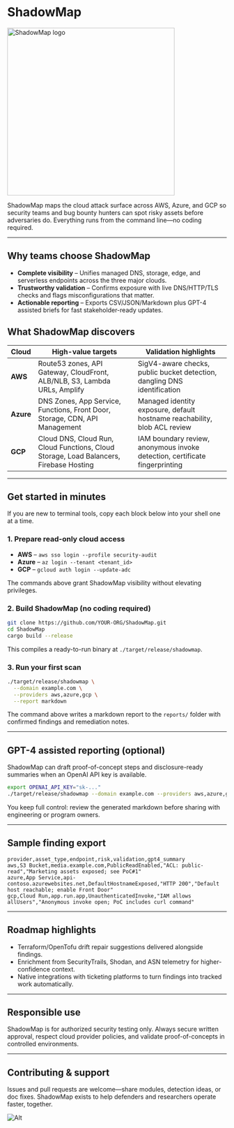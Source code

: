 # ShadowMap

<img width="384" alt="ShadowMap logo" src="https://github.com/user-attachments/assets/95d39e5e-d51c-4eb4-9053-2db1e1042410" />

ShadowMap maps the cloud attack surface across AWS, Azure, and GCP so security teams and bug bounty hunters can spot risky assets before adversaries do. Everything runs from the command line—no coding required.

---

## Why teams choose ShadowMap

- **Complete visibility** – Unifies managed DNS, storage, edge, and serverless endpoints across the three major clouds.
- **Trustworthy validation** – Confirms exposure with live DNS/HTTP/TLS checks and flags misconfigurations that matter.
- **Actionable reporting** – Exports CSV/JSON/Markdown plus GPT-4 assisted briefs for fast stakeholder-ready updates.

## What ShadowMap discovers

| Cloud | High-value targets | Validation highlights |
| --- | --- | --- |
| **AWS** | Route53 zones, API Gateway, CloudFront, ALB/NLB, S3, Lambda URLs, Amplify | SigV4-aware checks, public bucket detection, dangling DNS identification |
| **Azure** | DNS Zones, App Service, Functions, Front Door, Storage, CDN, API Management | Managed identity exposure, default hostname reachability, blob ACL review |
| **GCP** | Cloud DNS, Cloud Run, Cloud Functions, Cloud Storage, Load Balancers, Firebase Hosting | IAM boundary review, anonymous invoke detection, certificate fingerprinting |

---

## Get started in minutes

If you are new to terminal tools, copy each block below into your shell one at a time.

### 1. Prepare read-only cloud access

- **AWS** – `aws sso login --profile security-audit`
- **Azure** – `az login --tenant <tenant_id>`
- **GCP** – `gcloud auth login --update-adc`

The commands above grant ShadowMap visibility without elevating privileges.

### 2. Build ShadowMap (no coding required)

```bash
git clone https://github.com/YOUR-ORG/ShadowMap.git
cd ShadowMap
cargo build --release
```

This compiles a ready-to-run binary at `./target/release/shadowmap`.

### 3. Run your first scan

```bash
./target/release/shadowmap \
  --domain example.com \
  --providers aws,azure,gcp \
  --report markdown
```

The command above writes a markdown report to the `reports/` folder with confirmed findings and remediation notes.

---

## GPT-4 assisted reporting (optional)

ShadowMap can draft proof-of-concept steps and disclosure-ready summaries when an OpenAI API key is available.

```bash
export OPENAI_API_KEY="sk-..."
./target/release/shadowmap --domain example.com --providers aws,azure,gcp --report markdown --gpt4 --poc
```

You keep full control: review the generated markdown before sharing with engineering or program owners.

---

## Sample finding export

```csv
provider,asset_type,endpoint,risk,validation,gpt4_summary
aws,S3 Bucket,media.example.com,PublicReadEnabled,"ACL: public-read","Marketing assets exposed; see PoC#1"
azure,App Service,api-contoso.azurewebsites.net,DefaultHostnameExposed,"HTTP 200","Default host reachable; enable Front Door"
gcp,Cloud Run,app.run.app,UnauthenticatedInvoke,"IAM allows allUsers","Anonymous invoke open; PoC includes curl command"
```

---

## Roadmap highlights

- Terraform/OpenTofu drift repair suggestions delivered alongside findings.
- Enrichment from SecurityTrails, Shodan, and ASN telemetry for higher-confidence context.
- Native integrations with ticketing platforms to turn findings into tracked work automatically.

---

## Responsible use

ShadowMap is for authorized security testing only. Always secure written approval, respect cloud provider policies, and validate proof-of-concepts in controlled environments.

---

## Contributing & support

Issues and pull requests are welcome—share modules, detection ideas, or doc fixes. ShadowMap exists to help defenders and researchers operate faster, together.

![Alt](https://repobeats.axiom.co/api/embed/09cd32b3e91b58e3094e7592a33604c397c96f40.svg "Repobeats analytics image")
